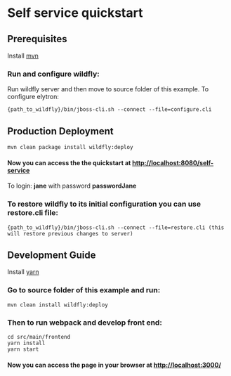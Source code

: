 # Self service quickstart

## Prerequisites

Install [mvn](https://maven.apache.org/)

### Run and configure wildfly:

Run wildfly server and then move to source folder of this example. To configure elytron:
```
{path_to_wildfly}/bin/jboss-cli.sh --connect --file=configure.cli
```

## Production Deployment
```
mvn clean package install wildfly:deploy
```
#### Now you can access the the quickstart at [http://localhost:8080/self-service](http://localhost:8080/self-service) 

To login: **jane** with password **passwordJane**

### To restore wildfly to its initial configuration you can use restore.cli file:
```
{path_to_wildfly}/bin/jboss-cli.sh --connect --file=restore.cli (this will restore previous changes to server)
```

## Development Guide

Install [yarn](https://yarnpkg.com/en/)
 
### Go to source folder of this example and run: 
```
mvn clean install wildfly:deploy
```
### Then to run webpack and develop front end:
```
cd src/main/frontend
yarn install
yarn start 
```
#### Now you can access the page in your browser at [http://localhost:3000/](http://localhost:3000/) 
